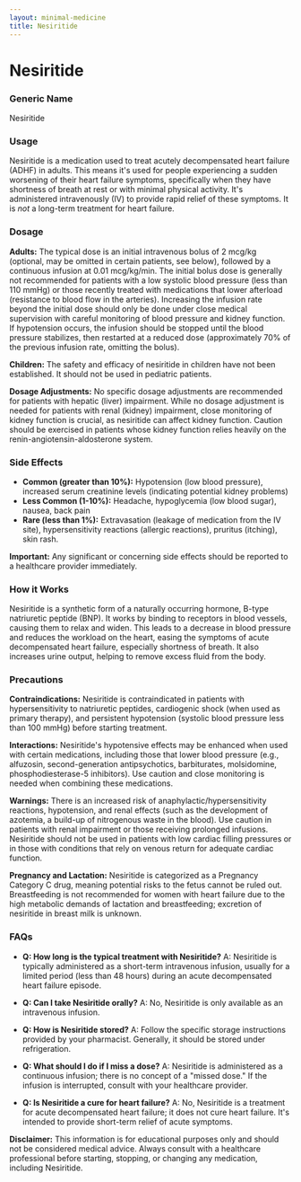 ```yaml
---
layout: minimal-medicine
title: Nesiritide
---
```


# Nesiritide
### Generic Name
Nesiritide

### Usage
Nesiritide is a medication used to treat acutely decompensated heart failure (ADHF) in adults.  This means it's used for people experiencing a sudden worsening of their heart failure symptoms, specifically when they have shortness of breath at rest or with minimal physical activity.  It's administered intravenously (IV) to provide rapid relief of these symptoms.  It is *not* a long-term treatment for heart failure.

### Dosage

**Adults:**  The typical dose is an initial intravenous bolus of 2 mcg/kg (optional, may be omitted in certain patients, see below), followed by a continuous infusion at 0.01 mcg/kg/min.  The initial bolus dose is generally not recommended for patients with a low systolic blood pressure (less than 110 mmHg) or those recently treated with medications that lower afterload (resistance to blood flow in the arteries).  Increasing the infusion rate beyond the initial dose should only be done under close medical supervision with careful monitoring of blood pressure and kidney function. If hypotension occurs, the infusion should be stopped until the blood pressure stabilizes, then restarted at a reduced dose (approximately 70% of the previous infusion rate, omitting the bolus).

**Children:** The safety and efficacy of nesiritide in children have not been established.  It should not be used in pediatric patients.

**Dosage Adjustments:** No specific dosage adjustments are recommended for patients with hepatic (liver) impairment. While no dosage adjustment is needed for patients with renal (kidney) impairment, close monitoring of kidney function is crucial, as nesiritide can affect kidney function.  Caution should be exercised in patients whose kidney function relies heavily on the renin-angiotensin-aldosterone system.

### Side Effects

* **Common (greater than 10%):** Hypotension (low blood pressure), increased serum creatinine levels (indicating potential kidney problems)
* **Less Common (1-10%):** Headache, hypoglycemia (low blood sugar), nausea, back pain
* **Rare (less than 1%):** Extravasation (leakage of medication from the IV site), hypersensitivity reactions (allergic reactions), pruritus (itching), skin rash.

**Important:** Any significant or concerning side effects should be reported to a healthcare provider immediately.

### How it Works

Nesiritide is a synthetic form of a naturally occurring hormone, B-type natriuretic peptide (BNP). It works by binding to receptors in blood vessels, causing them to relax and widen. This leads to a decrease in blood pressure and reduces the workload on the heart, easing the symptoms of acute decompensated heart failure, especially shortness of breath.  It also increases urine output, helping to remove excess fluid from the body.

### Precautions

**Contraindications:** Nesiritide is contraindicated in patients with hypersensitivity to natriuretic peptides, cardiogenic shock (when used as primary therapy), and persistent hypotension (systolic blood pressure less than 100 mmHg) before starting treatment.

**Interactions:** Nesiritide's hypotensive effects may be enhanced when used with certain medications, including those that lower blood pressure (e.g., alfuzosin, second-generation antipsychotics, barbiturates, molsidomine, phosphodiesterase-5 inhibitors).  Use caution and close monitoring is needed when combining these medications.

**Warnings:**  There is an increased risk of anaphylactic/hypersensitivity reactions, hypotension, and renal effects (such as the development of azotemia, a build-up of nitrogenous waste in the blood).  Use caution in patients with renal impairment or those receiving prolonged infusions.  Nesiritide should not be used in patients with low cardiac filling pressures or in those with conditions that rely on venous return for adequate cardiac function.

**Pregnancy and Lactation:** Nesiritide is categorized as a Pregnancy Category C drug, meaning potential risks to the fetus cannot be ruled out. Breastfeeding is not recommended for women with heart failure due to the high metabolic demands of lactation and breastfeeding; excretion of nesiritide in breast milk is unknown.

### FAQs

* **Q: How long is the typical treatment with Nesiritide?** A: Nesiritide is typically administered as a short-term intravenous infusion, usually for a limited period (less than 48 hours) during an acute decompensated heart failure episode.

* **Q: Can I take Nesiritide orally?** A: No, Nesiritide is only available as an intravenous infusion.

* **Q: How is Nesiritide stored?** A: Follow the specific storage instructions provided by your pharmacist. Generally, it should be stored under refrigeration.

* **Q: What should I do if I miss a dose?** A: Nesiritide is administered as a continuous infusion; there is no concept of a "missed dose." If the infusion is interrupted, consult with your healthcare provider.

* **Q:  Is Nesiritide a cure for heart failure?** A: No, Nesiritide is a treatment for acute decompensated heart failure; it does not cure heart failure. It's intended to provide short-term relief of acute symptoms.

**Disclaimer:** This information is for educational purposes only and should not be considered medical advice. Always consult with a healthcare professional before starting, stopping, or changing any medication, including Nesiritide.
